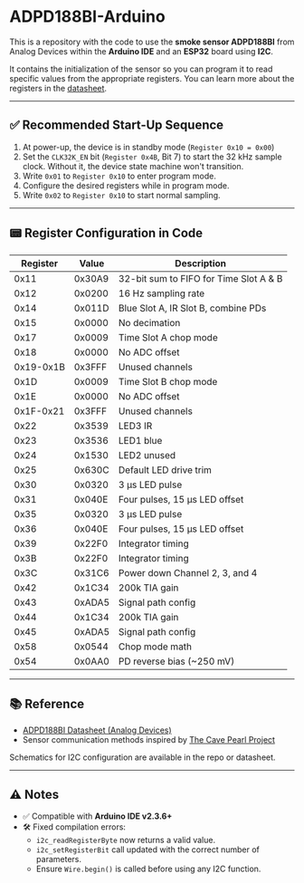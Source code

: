 # ADPD188BI-Arduino

This is a repository with the code to use the **smoke sensor ADPD188BI** from Analog Devices within the **Arduino IDE** and an **ESP32** board using **I2C**.

It contains the initialization of the sensor so you can program it to read specific values from the appropriate registers. You can learn more about the registers in the [datasheet](https://www.analog.com/media/en/technical-documentation/data-sheets/adpd188bi.pdf).

---

## ✅ Recommended Start-Up Sequence

1. At power-up, the device is in standby mode (`Register 0x10 = 0x00`)
2. Set the `CLK32K_EN` bit (`Register 0x4B`, Bit 7) to start the 32 kHz sample clock. Without it, the device state machine won't transition.
3. Write `0x01` to `Register 0x10` to enter program mode.
4. Configure the desired registers while in program mode.
5. Write `0x02` to `Register 0x10` to start normal sampling.

---

## 📟 Register Configuration in Code

| Register | Value  | Description |
|----------|--------|-------------|
| 0x11     | 0x30A9 | 32-bit sum to FIFO for Time Slot A & B |
| 0x12     | 0x0200 | 16 Hz sampling rate |
| 0x14     | 0x011D | Blue Slot A, IR Slot B, combine PDs |
| 0x15     | 0x0000 | No decimation |
| 0x17     | 0x0009 | Time Slot A chop mode |
| 0x18     | 0x0000 | No ADC offset |
| 0x19-0x1B| 0x3FFF | Unused channels |
| 0x1D     | 0x0009 | Time Slot B chop mode |
| 0x1E     | 0x0000 | No ADC offset |
| 0x1F-0x21| 0x3FFF | Unused channels |
| 0x22     | 0x3539 | LED3 IR |
| 0x23     | 0x3536 | LED1 blue |
| 0x24     | 0x1530 | LED2 unused |
| 0x25     | 0x630C | Default LED drive trim |
| 0x30     | 0x0320 | 3 μs LED pulse |
| 0x31     | 0x040E | Four pulses, 15 μs LED offset |
| 0x35     | 0x0320 | 3 μs LED pulse |
| 0x36     | 0x040E | Four pulses, 15 μs LED offset |
| 0x39     | 0x22F0 | Integrator timing |
| 0x3B     | 0x22F0 | Integrator timing |
| 0x3C     | 0x31C6 | Power down Channel 2, 3, and 4 |
| 0x42     | 0x1C34 | 200k TIA gain |
| 0x43     | 0xADA5 | Signal path config |
| 0x44     | 0x1C34 | 200k TIA gain |
| 0x45     | 0xADA5 | Signal path config |
| 0x58     | 0x0544 | Chop mode math |
| 0x54     | 0x0AA0 | PD reverse bias (~250 mV) |

---

## 📚 Reference

- [ADPD188BI Datasheet (Analog Devices)](https://www.analog.com/media/en/technical-documentation/data-sheets/adpd188bi.pdf)
- Sensor communication methods inspired by [The Cave Pearl Project](https://thecavepearlproject.org/2017/11/03/configuring-i2c-sensors-with-arduino/)

Schematics for I2C configuration are available in the repo or datasheet.

---

## ⚠️ Notes

- ✅ Compatible with **Arduino IDE v2.3.6+**
- 🛠️ Fixed compilation errors:
  - `i2c_readRegisterByte` now returns a valid value.
  - `i2c_setRegisterBit` call updated with the correct number of parameters.
  - Ensure `Wire.begin()` is called before using any I2C function.
